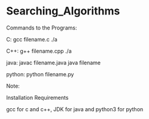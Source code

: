 # Searching_Algorithms

Commands to the Programs:

C:
gcc filename.c
./a


C++:
g++ filename.cpp
./a


java:
javac filename.java
java filename


python:
python filename.py

Note:

Installation Requirements

gcc for c and c++,
JDK for java and
python3 for python